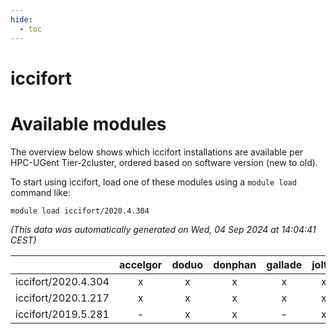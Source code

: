 ```yaml
---
hide:
  - toc
---
```


iccifort
========

# Available modules


The overview below shows which iccifort installations are available per HPC-UGent Tier-2cluster, ordered based on software version (new to old).

To start using iccifort, load one of these modules using a `module load` command like:

```shell
module load iccifort/2020.4.304
```

*(This data was automatically generated on Wed, 04 Sep 2024 at 14:04:41 CEST)*  

| |accelgor|doduo|donphan|gallade|joltik|shinx|skitty|
| :---: | :---: | :---: | :---: | :---: | :---: | :---: | :---: |
|iccifort/2020.4.304|x|x|x|x|x|-|x|
|iccifort/2020.1.217|x|x|x|x|x|-|x|
|iccifort/2019.5.281|-|x|x|-|x|-|x|
